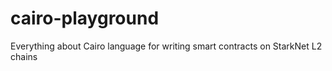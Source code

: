 # cairo-playground
Everything about Cairo language for writing smart contracts on StarkNet L2 chains

